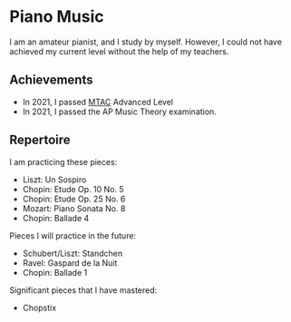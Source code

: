# Piano Music

I am an amateur pianist, and I study by myself.
However, I could not have achieved my current level without the help of
my teachers.

## Achievements

* In 2021, I passed [MTAC](http://www.mtac.org/) Advanced Level
* In 2021, I passed the AP Music Theory examination.

## Repertoire

I am practicing these pieces:

* Liszt: Un Sospiro
* Chopin: Etude Op. 10 No. 5
* Chopin: Etude Op. 25 No. 6
* Mozart: Piano Sonata No. 8
* Chopin: Ballade 4

Pieces I will practice in the future:

* Schubert/Liszt: Standchen
* Ravel: Gaspard de la Nuit
* Chopin: Ballade 1

Significant pieces that I have mastered:

* Chopstix

